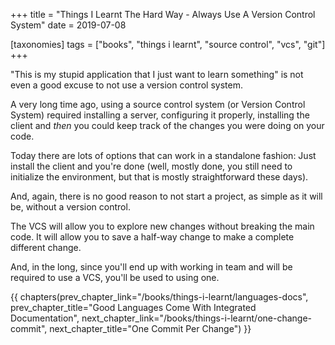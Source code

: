 +++
title = "Things I Learnt The Hard Way - Always Use A Version Control System"
date = 2019-07-08

[taxonomies]
tags = ["books", "things i learnt", "source control", "vcs", "git"]
+++

"This is my stupid application that I just want to learn something" is not
even a good excuse to not use a version control system.

<!-- more -->

A very long time ago, using a source control system (or Version Control
System) required installing a server, configuring it properly, installing the
client and _then_ you could keep track of the changes you were doing on your
code.

Today there are lots of options that can work in a standalone fashion: Just
install the client and you're done (well, mostly done, you still need to
initialize the environment, but that is mostly straightforward these days).

And, again, there is no good reason to not start a project, as simple as it
will be, without a version control.

The VCS will allow you to explore new changes without breaking the main code.
It will allow you to save a half-way change to make a complete different
change.

And, in the long, since you'll end up with working in team and will be
required to use a VCS, you'll be used to using one.

{{ chapters(prev_chapter_link="/books/things-i-learnt/languages-docs", prev_chapter_title="Good Languages Come With Integrated Documentation", next_chapter_link="/books/things-i-learnt/one-change-commit", next_chapter_title="One Commit Per Change") }}
